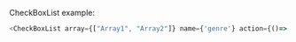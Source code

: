 CheckBoxList example:

```js
<CheckBoxList array={["Array1", "Array2"]} name={'genre'} action={()=> console.log("ACTION")}/>
```